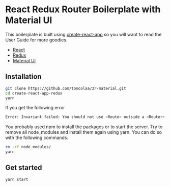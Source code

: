 # React Redux Router Boilerplate with Material UI
This boilerplate is built using [create-react-app](https://github.com/facebook/create-react-app) so you will want to read the User Guide for more goodies.

* [React](https://reactjs.org/)
* [Redux](https://redux.js.org/)
* [Material UI](https://material-ui.com/)

## Installation

```bash
git clone https://github.com/tomcolaa/3r-material.git
cd create-react-app-redux
yarn
```

If you get the following error
```bash
Error: Invariant failed: You should not use <Route> outside a <Router>
```
You probably used npm to install the packages or to start the server. Try to remove all node_modules and install them again using yarn. You can do so with the following commands.

```bash
rm -rf node_modules/
yarn
```

## Get started

```bash
yarn start
```

